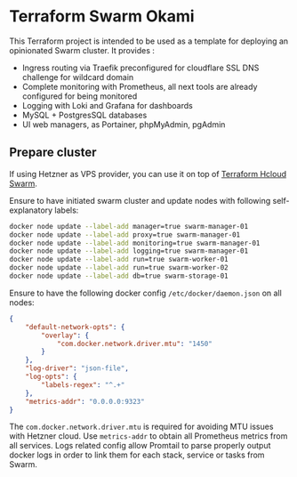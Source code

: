 # Terraform Swarm Okami

This Terraform project is intended to be used as a template for deploying an opinionated Swarm cluster. It provides :

* Ingress routing via Traefik preconfigured for cloudflare SSL DNS challenge for wildcard domain
* Complete monitoring with Prometheus, all next tools are already configured for being monitored
* Logging with Loki and Grafana for dashboards
* MySQL + PostgresSQL databases
* UI web managers, as Portainer, phpMyAdmin, pgAdmin

## Prepare cluster

If using Hetzner as VPS provider, you can use it on top of [Terraform Hcloud Swarm](https://github.com/okami101/terraform-hcloud-swarm).

Ensure to have initiated swarm cluster and update nodes with following self-explanatory labels:

```sh
docker node update --label-add manager=true swarm-manager-01
docker node update --label-add proxy=true swarm-manager-01
docker node update --label-add monitoring=true swarm-manager-01
docker node update --label-add logging=true swarm-manager-01
docker node update --label-add run=true swarm-worker-01
docker node update --label-add run=true swarm-worker-02
docker node update --label-add db=true swarm-storage-01
```

Ensure to have the following docker config `/etc/docker/daemon.json` on all nodes:

```json
{
    "default-network-opts": {
        "overlay": {
            "com.docker.network.driver.mtu": "1450"
        }
    },
    "log-driver": "json-file",
    "log-opts": {
        "labels-regex": "^.+"
    },
    "metrics-addr": "0.0.0.0:9323"
}
```

The `com.docker.network.driver.mtu` is required for avoiding MTU issues with Hetzner cloud. Use `metrics-addr` to obtain all Prometheus metrics from all services. Logs related config allow Promtail to parse properly output docker logs in order to link them for each stack, service or tasks from Swarm.
